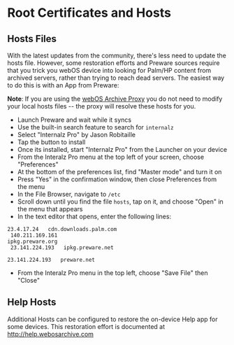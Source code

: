 # Root Certificates and Hosts

## Hosts Files

With the latest updates from the community, there's less need to update the hosts file. However, some restoration efforts and Preware sources require that you trick you webOS device into looking for Palm/HP content from archived servers, rather than trying to reach dead servers. The easiest way to do this is with an App from Preware:

**Note**: If you are using the [webOS Archive Proxy](proxysetup.md) you do not need to modify your local hosts files -- the proxy will resolve these hosts for you.

* Launch Preware and wait while it syncs
* Use the built-in search feature to search for `internalz`
* Select "Internalz Pro" by Jason Robitaille
* Tap the button to install
* Once its installed, start "Internalz Pro" from the Launcher on your device
* From the Interalz Pro menu at the top left of your screen, choose "Preferences"
* At the bottom of the preferences list, find "Master mode" and turn it on
* Press "Yes" in the confirmation window, then close Preferences from the menu
* In the File Browser, navigate to `/etc`
* Scroll down until you find the file `hosts`, tap on it, and choose "Open" in the menu that appears
* In the text editor that opens, enter the following lines:

<code>23.4.17.24 &nbsp; cdn.downloads.palm.com<br/>
140.211.169.161 &nbsp; ipkg.preware.org<br/>
23.141.224.193 &nbsp; ipkg.preware.net<br/>
23.141.224.193 &nbsp; preware.net<br/></code>

* From the Interalz Pro menu in the top left, choose "Save File" then "Close"

## Help Hosts

Additional Hosts can be configured to restore the on-device Help app for some devices. This restoration effort is documented at <a href="http://help.webosarchive.com/HowToUse.php" target="_blank">http://help.webosarchive.com</a>